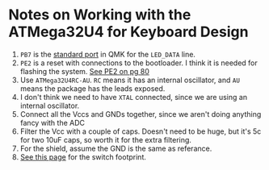 # Notes on Working with the ATMega32U4 for Keyboard Design

1. `PB7` is the [standard port](https://docs.qmk.fm/#/feature_backlight) in QMK for the `LED_DATA` line.
2. `PE2` is a reset with connections to the bootloader. I think it is needed for
   flashing the system. [See PE2 on pg 80](https://cdn.sparkfun.com/datasheets/Dev/Arduino/Boards/ATMega32U4.pdf)
3. Use `ATMega32U4RC-AU`. `RC` means it has an internal oscillator, and `AU` means the
   package has the leads exposed.
4. I don't think we need to have `XTAL` connected, since we are using an internal oscillator.
5. Connect all the Vccs and GNDs together, since we aren't doing anything fancy with the ADC
6. Filter the Vcc with a couple of caps. Doesn't need to be huge, but it's 5c for two 10uF caps, so worth it for the extra filtering.
7. For the shield, assume the GND is the same as referance.
8. [See this page](https://github.com/keyboardio/keyswitch_documentation/blob/master/datasheets/Kailh/PG135001D02.pdf) for the switch footprint.
